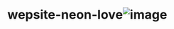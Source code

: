# wepsite-neon-love![image](https://user-images.githubusercontent.com/90745373/187951922-17a2b437-c0cf-4eb1-86f8-da4d8d6b5f44.png)
